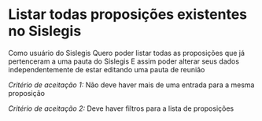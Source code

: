 Listar todas proposições existentes no Sislegis
===================
Como usuário do Sislegis 
Quero poder listar todas as proposições que já pertenceram a uma pauta do Sislegis
E assim poder alterar seus dados independentemente de estar editando uma pauta de reunião

*Critério de aceitação 1:*
Não deve haver mais de uma entrada para a mesma proposição

*Critério de aceitação 2:*
Deve haver filtros para a lista de proposições

